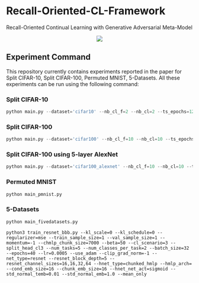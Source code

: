 # Recall-Oriented-CL-Framework
Recall-Oriented Continual Learning with Generative Adversarial Meta-Model
<p align="center">
  <img src="https://github.com/haneol0415/recall-oriented-cl-framework/assets/61872888/f547bb26-916b-4cf9-98ca-0ff1ba83d229">
</p>

## Experiment Command
This repository currently contains experiments reported in the paper for Split CIFAR-10, Split CIFAR-100, Permuted MNIST, 5-Datasets.
All these experiments can be run using the following command:
### Split CIFAR-10
```python
python main.py --dataset='cifar10' --nb_cl_f=2 --nb_cl=2 --ts_epochs=120 --ts_lr=0.1  --lr_factor=0.1 --chunk_size=2000 --ra_lambda=5.0
```

### Split CIFAR-100
```python
python main.py --dataset='cifar100' --nb_cl_f=10 --nb_cl=10 --ts_epochs=250 --ts_lr=0.1 --lr_factor=0.1 --chunk_size=25000  --ra_lambda=15.0
```

### Split CIFAR-100 using 5-layer AlexNet
```python
python main.py --dataset='cifar100_alexnet' --nb_cl_f=10 --nb_cl=10 --ts_epochs=160 --ts_lr=0.1 --lr_factor=0.1 --chunk_size=25000  --ra_lambda=10.0
```

### Permuted MNIST
```python
python main_pmnist.py 
```

### 5-Datasets
```python
python main_fivedatasets.py
```

```
python3 train_resnet_bbb.py --kl_scale=0 --kl_schedule=0 --regularizer=mse --train_sample_size=1 --val_sample_size=1 --momentum=-1 --chmlp_chunk_size=7000 --beta=50 --cl_scenario=3 --split_head_cl3 --num_tasks=5 --num_classes_per_task=2 --batch_size=32 --epochs=40 --lr=0.0005 --use_adam --clip_grad_norm=-1 --net_type=resnet --resnet_block_depth=5 --resnet_channel_sizes=16,16,32,64 --hnet_type=chunked_hmlp --hmlp_arch= --cond_emb_size=16 --chunk_emb_size=16 --hnet_net_act=sigmoid --std_normal_temb=0.01 --std_normal_emb=1.0 --mean_only
```

